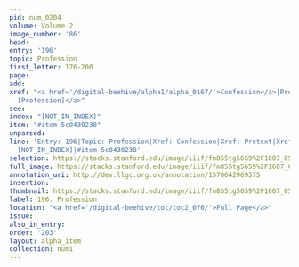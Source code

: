 ```yaml
---
pid: num_0204
volume: Volume 2
image_number: '86'
head: 
entry: '196'
topic: Profession
first_letter: 176-200
page: 
add: 
xref: "<a href='/digital-beehive/alpha1/alpha_0167/'>Confession</a>|Pretext|<a href='/digital-beehive/num2/num_0279/'>255
  [Profession]</a>"
see: 
index: "[NOT_IN_INDEX]"
item: "#item-5c0430238"
unparsed: 
line: 'Entry: 196|Topic: Profession|Xref: Confession|Xref: Pretext|Xref: 255 [Profession]|Index:
  [NOT_IN_INDEX]|#item-5c0430238'
selection: https://stacks.stanford.edu/image/iiif/fm855tg5659%2F1607_0553/756,2661,3057,606/full/0/default.jpg
full_image: https://stacks.stanford.edu/image/iiif/fm855tg5659%2F1607_0553/full/full/0/default.jpg
annotation_uri: http://dev.llgc.org.uk/annotation/1570642969375
insertion: 
thumbnail: https://stacks.stanford.edu/image/iiif/fm855tg5659%2F1607_0553/756,2661,600,180/250,/0/default.jpg
label: 196. Profession
location: "<a href='/digital-beehive/toc/toc2_076/'>Full Page</a>"
issue: 
also_in_entry: 
order: '203'
layout: alpha_item
collection: num1
---
```

